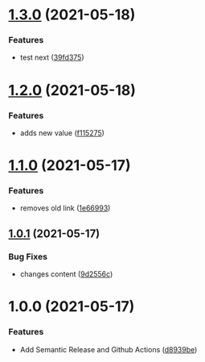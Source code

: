 # [1.3.0](https://github.com/nathpaiva/project-release/compare/v1.2.0...v1.3.0) (2021-05-18)


### Features

* test next ([39fd375](https://github.com/nathpaiva/project-release/commit/39fd3754981ffb9fc4b8445ee2b17176e48fdba4))

# [1.2.0](https://github.com/nathpaiva/project-release/compare/v1.1.0...v1.2.0) (2021-05-18)


### Features

* adds new value ([f115275](https://github.com/nathpaiva/project-release/commit/f11527538e82fe4955a8852ab2e97b5dd32cb441))

# [1.1.0](https://github.com/nathpaiva/project-release/compare/v1.0.1...v1.1.0) (2021-05-17)


### Features

* removes old link ([1e66993](https://github.com/nathpaiva/project-release/commit/1e66993e5950993cce09dc11a701f81a8e56033f))

## [1.0.1](https://github.com/nathpaiva/project-release/compare/v1.0.0...v1.0.1) (2021-05-17)


### Bug Fixes

* changes content ([9d2556c](https://github.com/nathpaiva/project-release/commit/9d2556c60dab4f1ff6f5ebb725dab08a2895d934))

# 1.0.0 (2021-05-17)


### Features

* Add Semantic Release and Github Actions ([d8939be](https://github.com/nathpaiva/project-release/commit/d8939bea795d7ff8f1ff687cc2eea86a11ff07aa))
